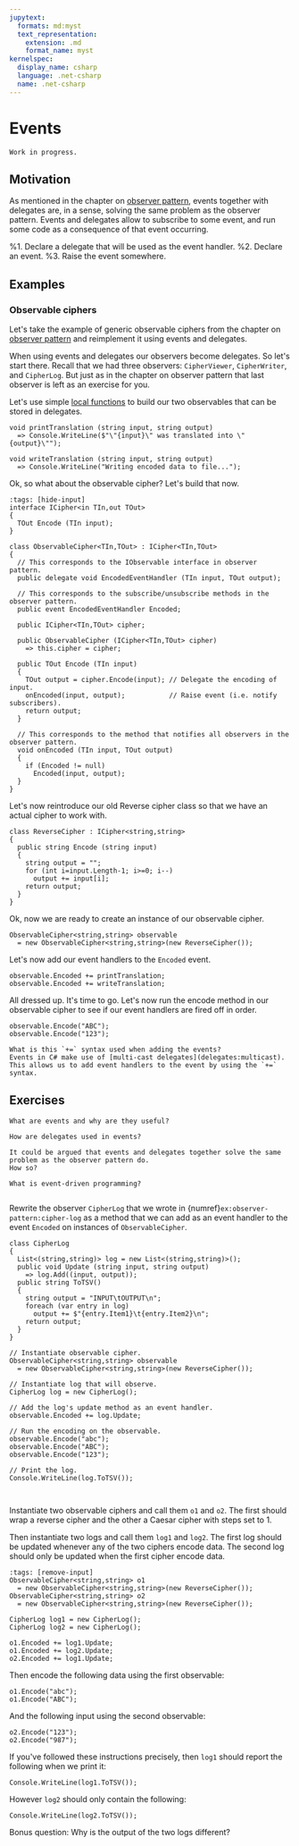 ```yaml
---
jupytext:
  formats: md:myst
  text_representation:
    extension: .md
    format_name: myst
kernelspec:
  display_name: csharp
  language: .net-csharp
  name: .net-csharp
---
```


# Events

```{warning}
Work in progress.
```

## Motivation

As mentioned in the chapter on [observer pattern](observer-pattern), events together with delegates are, in a sense, solving the same problem as the observer pattern.
Events and delegates allow to subscribe to some event, and run some code as a consequence of that event occurring.

%1. Declare a delegate that will be used as the event handler.
%2. Declare an event.
%3. Raise the event somewhere.



## Examples

### Observable ciphers

Let's take the example of generic observable ciphers from the chapter on [observer pattern](observer-pattern:generic-observable-ciphers) and reimplement it using events and delegates.

When using events and delegates our observers become delegates.
So let's start there.
Recall that we had three observers: `CipherViewer`, `CipherWriter`, and `CipherLog`.
But just as in the chapter on observer pattern that last observer is left as an exercise for you.

Let's use simple [local functions](local-functions) to build our two observables that can be stored in delegates.

```{code-cell} csharp
void printTranslation (string input, string output)
  => Console.WriteLine($"\"{input}\" was translated into \"{output}\"");

void writeTranslation (string input, string output)
  => Console.WriteLine("Writing encoded data to file...");
```

Ok, so what about the observable cipher?
Let's build that now.

```{code-cell} csharp
:tags: [hide-input]
interface ICipher<in TIn,out TOut>
{
  TOut Encode (TIn input);
}
```

```{code-cell} csharp
class ObservableCipher<TIn,TOut> : ICipher<TIn,TOut>
{
  // This corresponds to the IObservable interface in observer pattern.
  public delegate void EncodedEventHandler (TIn input, TOut output);

  // This corresponds to the subscribe/unsubscribe methods in the observer pattern.
  public event EncodedEventHandler Encoded;

  public ICipher<TIn,TOut> cipher;

  public ObservableCipher (ICipher<TIn,TOut> cipher)
    => this.cipher = cipher;

  public TOut Encode (TIn input)
  {
    TOut output = cipher.Encode(input); // Delegate the encoding of input.
    onEncoded(input, output);           // Raise event (i.e. notify subscribers).
    return output;
  }

  // This corresponds to the method that notifies all observers in the observer pattern.
  void onEncoded (TIn input, TOut output)
  {
    if (Encoded != null)
      Encoded(input, output);
  }
}
```

Let's now reintroduce our old Reverse cipher class so that we have an actual cipher to work with.

```{code-cell} csharp
class ReverseCipher : ICipher<string,string>
{
  public string Encode (string input)
  {
    string output = "";
    for (int i=input.Length-1; i>=0; i--)
      output += input[i];
    return output;
  }
}
```

Ok, now we are ready to create an instance of our observable cipher.

```{code-cell} csharp
ObservableCipher<string,string> observable
  = new ObservableCipher<string,string>(new ReverseCipher());
```

Let's now add our event handlers to the `Encoded` event.

```{code-cell} csharp
observable.Encoded += printTranslation;
observable.Encoded += writeTranslation;
```

All dressed up. It's time to go.
Let's now run the encode method in our observable cipher to see if our event handlers are fired off in order.

```{code-cell}
observable.Encode("ABC");
observable.Encode("123");
```

```{note}
What is this `+=` syntax used when adding the events?
Events in C# make use of [multi-cast delegates](delegates:multicast).
This allows us to add event handlers to the event by using the `+=` syntax.
```



## Exercises

```{exercise}
What are events and why are they useful?
```

```{exercise}
How are delegates used in events?
```

```{exercise}
It could be argued that events and delegates together solve the same problem as the observer pattern do.
How so?
```

```{exercise}
What is event-driven programming?
```

```{exercise-start}
```
Rewrite the observer `CipherLog` that we wrote in {numref}`ex:observer-pattern:cipher-log` as a method that we can add as an event handler to the event `Encoded` on instances of `ObservableCipher`.
```{code-cell} csharp
class CipherLog
{
  List<(string,string)> log = new List<(string,string)>();
  public void Update (string input, string output)
    => log.Add((input, output));
  public string ToTSV()
  {
    string output = "INPUT\tOUTPUT\n";
    foreach (var entry in log)
      output += $"{entry.Item1}\t{entry.Item2}\n";
    return output;
  }
}
```
```{code-cell} csharp
// Instantiate observable cipher.
ObservableCipher<string,string> observable
  = new ObservableCipher<string,string>(new ReverseCipher());

// Instantiate log that will observe.
CipherLog log = new CipherLog();

// Add the log's update method as an event handler.
observable.Encoded += log.Update;

// Run the encoding on the observable.
observable.Encode("abc");
observable.Encode("ABC");
observable.Encode("123");

// Print the log.
Console.WriteLine(log.ToTSV());
```
```{exercise-end}
```






```{exercise-start}
```
Instantiate two observable ciphers and call them `o1` and `o2`.
The first should wrap a reverse cipher and the other a Caesar cipher with steps set to 1.

Then instantiate two logs and call them `log1` and `log2`.
The first log should be updated whenever any of the two ciphers encode data.
The second log should only be updated when the first cipher encode data.

```{code-cell} csharp
:tags: [remove-input]
ObservableCipher<string,string> o1
  = new ObservableCipher<string,string>(new ReverseCipher());
ObservableCipher<string,string> o2
  = new ObservableCipher<string,string>(new ReverseCipher());

CipherLog log1 = new CipherLog();
CipherLog log2 = new CipherLog();

o1.Encoded += log1.Update;
o1.Encoded += log2.Update;
o2.Encoded += log1.Update;
```

Then encode the following data using the first observable:

```{code-cell} csharp
o1.Encode("abc");
o1.Encode("ABC");
```

And the following input using the second observable:

```{code-cell} csharp
o2.Encode("123");
o2.Encode("987");
```

If you've followed these instructions precisely, then `log1` should report the following when we print it:

```{code-cell} csharp
Console.WriteLine(log1.ToTSV());
```

However `log2` should only contain the following:

```{code-cell} csharp
Console.WriteLine(log2.ToTSV());
```
Bonus question: Why is the output of the two logs different?
```{exercise-end}
```

